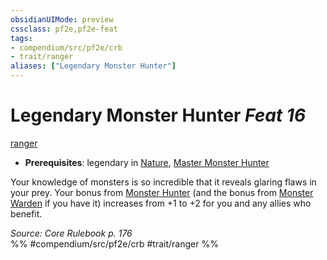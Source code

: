 ```yaml
---
obsidianUIMode: preview
cssclass: pf2e,pf2e-feat
tags:
- compendium/src/pf2e/crb
- trait/ranger
aliases: ["Legendary Monster Hunter"]
---
```

# Legendary Monster Hunter  *Feat 16*  
[ranger](../../Rules/traits/ranger.md)  

- **Prerequisites**: legendary in [Nature](../skills.md#Nature), [Master Monster Hunter](master-monster-hunter.md)

Your knowledge of monsters is so incredible that it reveals glaring flaws in your prey. Your bonus from [Monster Hunter](monster-hunter.md) (and the bonus from [Monster Warden](monster-warden.md) if you have it) increases from +1 to +2 for you and any allies who benefit.

*Source: Core Rulebook p. 176*  
%% #compendium/src/pf2e/crb #trait/ranger %%